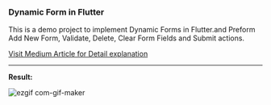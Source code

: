 ### Dynamic Form in Flutter

This is a demo project to implement Dynamic Forms in Flutter.and Preform Add New Form, Validate, Delete, Clear Form Fields and Submit actions.

[Visit Medium Article for Detail explanation](www.github.com)

---

**Result:**

![ezgif com-gif-maker](https://user-images.githubusercontent.com/13361899/112757355-297a8c00-9007-11eb-9647-85db2afa6d48.gif)